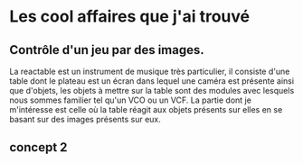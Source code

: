 # Les cool affaires que j'ai trouvé

## Contrôle d'un jeu par des images.
La reactable est un instrument de musique très particulier, il consiste d'une table dont le plateau est un écran dans lequel une caméra est présente ainsi que d'objets, les objets à mettre sur la table sont des modules avec lesquels nous sommes familier tel qu'un VCO ou un VCF. La partie dont je m'intéresse est celle où la table réagit aux objets présents sur elles en se basant sur des images présents sur eux.



## concept 2
